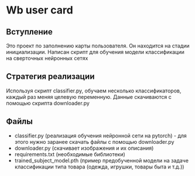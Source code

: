 # Wb user card

## Вступление
Это проект по заполнению карты пользователя. Он находится на стадии инициализации. Написан скрипт для обучения модели классификации на сверточных нейронных сетях

## Стратегия реализации
Используя скрипт classifier.py, обучаем несколько классификаторов, каждый раз меняя целевую переменную. Данные скачиваются с помощью скрипта downloader.py

## Файлы
- classifier.py (реализация обучения нейронной сети на pytorch) - для этого нужно заранее скачать файлы с помощью downloader.py
- downloader.py (скачивает изображения и их описания)
- requirements.txt (необходимые библиотеки)
- trained_subject_model.pth (пример предобученной модели на задаче классификации типа товара (одежда, игрушки, товары быта и т.д.))